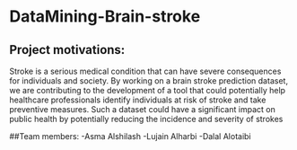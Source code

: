 # DataMining-Brain-stroke

## Project motivations: 
Stroke is a serious medical condition that can have severe consequences for individuals and society. By working on a brain stroke prediction dataset, we are contributing to the development of a tool that could potentially help healthcare professionals identify individuals at risk of stroke and take preventive measures. Such a dataset could have a significant impact on public health by potentially reducing the incidence and severity of strokes

 ##Team members: 
 -Asma Alshilash 
 -Lujain Alharbi
 -Dalal Alotaibi
